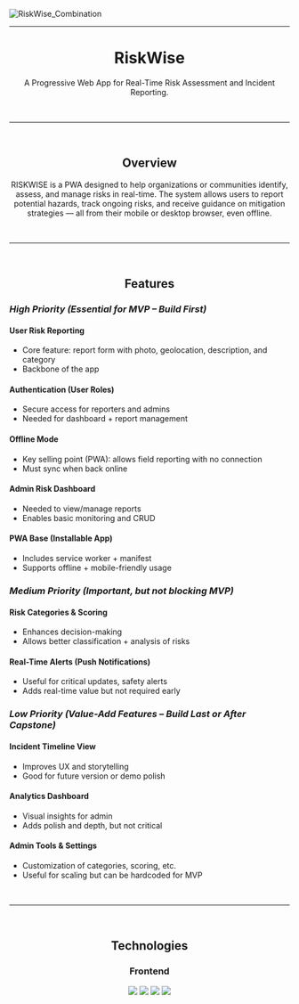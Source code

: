 ![RiskWise_Combination](https://github.com/user-attachments/assets/dce9ba5e-d150-45fc-807f-9020dfbe4783)

<hr/>

<h1 align="center">RiskWise</h1>
<p align="center">A Progressive Web App for Real-Time Risk Assessment and Incident Reporting.</p>

<br/>
<hr/>
<br/>

<h2 align="center">Overview</h2>
<p align="center">RISKWISE is a PWA designed to help organizations or communities identify, assess, and manage risks in real-time. The system allows users to report potential hazards, track ongoing risks, and receive guidance on mitigation strategies — all from their mobile or desktop browser, even offline.</p>

<br/>
<hr/>
<br/>

<h2 align="center">Features</h2>

### **_High Priority (Essential for MVP – Build First)_**

#### User Risk Reporting

- Core feature: report form with photo, geolocation, description, and category
- Backbone of the app

#### Authentication (User Roles)

- Secure access for reporters and admins
- Needed for dashboard + report management

#### Offline Mode

- Key selling point (PWA): allows field reporting with no connection
- Must sync when back online

#### Admin Risk Dashboard

- Needed to view/manage reports
- Enables basic monitoring and CRUD

#### PWA Base (Installable App)

- Includes service worker + manifest
- Supports offline + mobile-friendly usage

### **_Medium Priority (Important, but not blocking MVP)_**

#### Risk Categories & Scoring

- Enhances decision-making
- Allows better classification + analysis of risks

#### Real-Time Alerts (Push Notifications)

- Useful for critical updates, safety alerts
- Adds real-time value but not required early

### **_Low Priority (Value-Add Features – Build Last or After Capstone)_**

#### Incident Timeline View

- Improves UX and storytelling
- Good for future version or demo polish

#### Analytics Dashboard

- Visual insights for admin
- Adds polish and depth, but not critical

#### Admin Tools & Settings

- Customization of categories, scoring, etc.
- Useful for scaling but can be hardcoded for MVP

<br/>
<hr/>
<br/>

<h2 align="center">Technologies</h2>

<h3 align="center">Frontend</h3>
<p align="center">
    <img src="https://img.shields.io/badge/-HTML5-E34F26?style=flat-square&logo=html5&logoColor=white" />
    <img src="https://img.shields.io/badge/-CSS3-1572B6?style=flat-square&logo=css3" />
    <img src="https://img.shields.io/badge/-React-61DAFB?style=flat-square&logo=react" />
    <img src="https://img.shields.io/badge/-JavaScript-F7DF1E?style=flat-square&logo=javascript&logoColor=black" />
</p>
